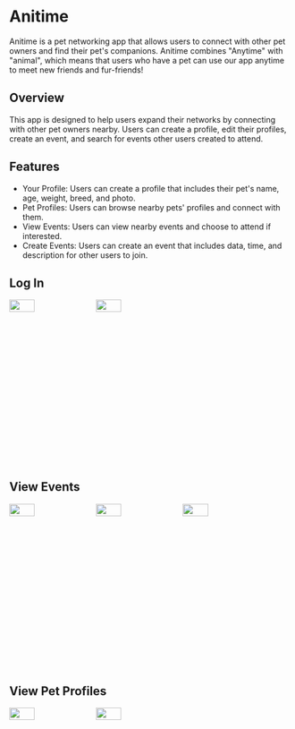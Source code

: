 # Anitime
Anitime is a pet networking app that allows users to connect with other pet owners and find their pet's companions.
Anitime combines "Anytime" with "animal", 
which means that users who have a pet can use our app anytime to meet new friends and fur-friends!


## Overview
This app is designed to help users expand their networks by connecting with other pet owners nearby. Users can create a profile, edit their profiles, create an event, 
and search for events other users created to attend.

## Features
- Your Profile: Users can create a profile that includes their pet's name, age, weight, breed, and photo.
- Pet Profiles: Users can browse nearby pets' profiles and connect with them. 
- View Events: Users can view nearby events and choose to attend if interested.
- Create Events: Users can create an event that includes data, time, and description for other users to join.

## Log In
<img src="https://user-images.githubusercontent.com/73263355/222331624-8d71cc6b-ad3b-4ef1-a958-7d502dcb9d33.png"  width="30%" height="7.5%">       <img src="https://user-images.githubusercontent.com/73263355/222331626-0e3b30e6-8c49-43a6-b10e-eb536c52378e.png"  width="30%" height="7.5%">

## View Events
<img src="https://user-images.githubusercontent.com/73263355/222332921-13b5df0e-47cf-40bd-a60d-8bd9ce379e08.png"  width="30%" height="7.5%">  <img src="https://user-images.githubusercontent.com/73263355/222333001-3f1c294a-5c4e-4824-965b-ef610e6a0739.png"  width="30%" height="7.5%">  <img src="https://user-images.githubusercontent.com/73263355/222333636-387cfc08-181d-4d4b-b8bb-55dcb5b931be.jpg"  width="30%" height="7.5%">  

## View Pet Profiles
<img src="https://user-images.githubusercontent.com/73263355/222333190-dc31cfc6-68ad-4fdd-8600-6628d111cbd6.png"  width="30%" height="7.5%">   <img src="https://user-images.githubusercontent.com/73263355/222333193-185caba9-4444-4c90-942c-d87e583c01cf.png" width="30%" height="7.5%"> 

